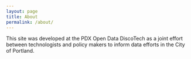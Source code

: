 ```yaml
---
layout: page
title: About
permalink: /about/
---
```


This site was developed at the PDX Open Data DiscoTech as a joint effort between technologists and policy makers to inform data efforts in the City of Portland.

